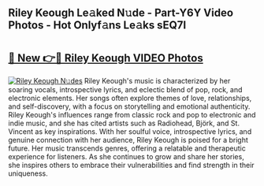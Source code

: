 ## Riley Keough Le𝚊ked N𝚞de - Part-Y6Y Video Photos - Hot Onlyf𝚊ns Le𝚊ks sEQ7I

# <h2><a href="http://ab20852.deff.icu/?id=Riley+Keough">🔗 New 👉🔴 Riley Keough VIDEO Photos</a></h2>

[![Riley Keough N𝚞des](https://i.imgur.com/rIISA9y.gif)](http://ab20852.deff.icu/?id=Riley+Keough)
Riley Keough's music is characterized by her soaring vocals, introspective lyrics, and eclectic blend of pop, rock, and electronic elements. Her songs often explore themes of love, relationships, and self-discovery, with a focus on storytelling and emotional authenticity. Riley Keough's influences range from classic rock and pop to electronic and indie music, and she has cited artists such as Radiohead, Björk, and St. Vincent as key inspirations. With her soulful voice, introspective lyrics, and genuine connection with her audience, Riley Keough is poised for a bright future. Her music transcends genres, offering a relatable and therapeutic experience for listeners. As she continues to grow and share her stories, she inspires others to embrace their vulnerabilities and find strength in their uniqueness.
